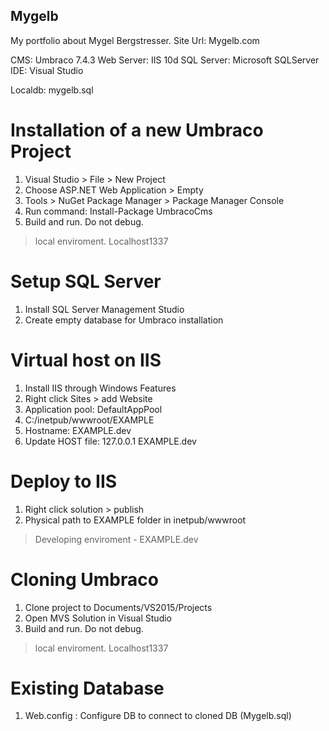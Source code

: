 ## Mygelb
My portfolio about Mygel Bergstresser. 
Site Url: Mygelb.com

CMS: Umbraco 7.4.3
Web Server: IIS 10d
SQL Server: Microsoft SQLServer
IDE: Visual Studio

Localdb: mygelb.sql

# Installation of a new Umbraco Project
1. Visual Studio > File > New Project
2. Choose ASP.NET Web Application > Empty
3. Tools > NuGet Package Manager > Package Manager Console
4. Run command: Install-Package UmbracoCms
5. Build and run. Do not debug. 
> local enviroment. Localhost1337

# Setup SQL Server
1. Install SQL Server Management Studio
2. Create empty database for Umbraco installation

# Virtual host on IIS
1. Install IIS through Windows Features
2. Right click Sites > add Website
3. Application pool: DefaultAppPool
4. C:/inetpub/wwwroot/EXAMPLE
5. Hostname: EXAMPLE.dev
6. Update HOST file: 127.0.0.1 EXAMPLE.dev

# Deploy to IIS
1. Right click solution > publish
2. Physical path to EXAMPLE folder in inetpub/wwwroot
> Developing enviroment - EXAMPLE.dev

# Cloning Umbraco
1. Clone project to Documents/VS2015/Projects
2. Open MVS Solution in Visual Studio
3. Build and run. Do not debug. 
> local enviroment. Localhost1337

# Existing Database
1. Web.config : Configure DB to connect to cloned DB (Mygelb.sql)

